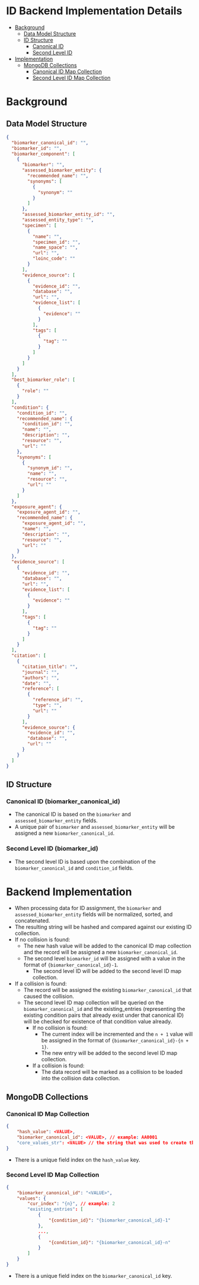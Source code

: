 # ID Backend Implementation Details

- [Background](#background)
  - [Data Model Structure](#data-model-structure)
  - [ID Structure](#id-structure)
    - [Canonical ID](#canonical-id-biomarkercanonicalid)
    - [Second Level ID](#second-level-id-biomarkerid)
- [Implementation](#backend-implementation)
  - [MongoDB Collections](#mongodb-collections)
    - [Canonical ID Map Collection](#canonical-id-biomarkercanonicalid)
    - [Second Level ID Map Collection](#second-level-id-map-collection)

# Background

## Data Model Structure

```json
{
  "biomarker_canonical_id": "",
  "biomarker_id": "",
  "biomarker_component": [
    {
      "biomarker": "",
      "assessed_biomarker_entity": {
        "recommended_name": "",
        "synonyms": [
          {
            "synonym": ""
          }
        ]
      },
      "assessed_biomarker_entity_id": "",
      "assessed_entity_type": "",
      "specimen": [
        {
          "name": "",
          "specimen_id": "",
          "name_space": "",
          "url": "",
          "loinc_code": ""
        }
      ],
      "evidence_source": [
        {
          "evidence_id": "",
          "database": "",
          "url": "",
          "evidence_list": [
            {
              "evidence": ""
            }
          ],
          "tags": [
            {
              "tag": ""
            }
          ]
        }
      ]
    }
  ],
  "best_biomarker_role": [
    {
      "role": ""
    }
  ],
  "condition": {
    "condition_id": "",
    "recommended_name": {
      "condition_id": "",
      "name": "",
      "description": "",
      "resource": "",
      "url": ""
    },
    "synonyms": [
      {
        "synonym_id": "",
        "name": "",
        "resource": "",
        "url": ""
      }
    ]
  },
  "exposure_agent": {
    "exposure_agent_id": "",
    "recommended_name": {
      "exposure_agent_id": "",
      "name": "",
      "description": "",
      "resource": "",
      "url": ""
    }
  },
  "evidence_source": [
    {
      "evidence_id": "",
      "database": "",
      "url": "",
      "evidence_list": [
        {
          "evidence": ""
        }
      ],
      "tags": [
        {
          "tag": ""
        }
      ]
    }
  ],
  "citation": [
    {
      "citation_title": "",
      "journal": "",
      "authors": "",
      "date": "",
      "reference": [
        {
          "reference_id": "",
          "type": "",
          "url": ""
        }
      ],
      "evidence_source": {
        "evidence_id": "",
        "database": "",
        "url": ""
      }
    }
  ]
}
```

## ID Structure

### Canonical ID (biomarker_canonical_id)

- The canonical ID is based on the `biomarker` and `assessed_biomarker_entity` fields.
- A unique pair of `biomarker` and `assessed_biomarker_entity` will be assigned a new `biomarker_canonical_id`.

### Second Level ID (biomarker_id)

- The second level ID is based upon the combination of the `biomarker_canonical_id` and `condition_id` fields.

# Backend Implementation

- When processing data for ID assignment, the `biomarker` and `assessed_biomarker_entity` fields will be normalized, sorted, and concatenated.
- The resulting string will be hashed and compared against our existing ID collection.
- If no collision is found:
  - The new hash value will be added to the canonical ID map collection and the record will be assigned a new `biomarker_canonical_id`.
  - The second level `biomarker_id` will be assigned with a value in the format of `{biomarker_canonical_id}-1`.
    - The second level ID will be added to the second level ID map collection.
- If a collision is found:
  - The record will be assigned the existing `biomarker_canonical_id` that caused the collision.
  - The second level ID map collection will be queried on the `biomarker_canonical_id` and the existing_entries (representing the existing condition pairs that already exist under that canonical ID) will be checked for existence of that condition value already.
    - If no collision is found:
      - The current index will be incremented and the `n + 1` value will be assigned in the format of `{biomarker_canonical_id}-{n + 1}`.
      - The new entry will be added to the second level ID map collection.
    - If a collision is found:
      - The data record will be marked as a collision to be loaded into the collision data collection.

## MongoDB Collections

### Canonical ID Map Collection

```json
{
	"hash_value": <VALUE>,
	"biomarker_canonical_id": <VALUE>, // example: AA0001
	"core_values_str": <VALUE> // the string that was used to create the hash value
}
```

- There is a unique field index on the `hash_value` key.

### Second Level ID Map Collection

```json
{
	"biomarker_canonical_id": "<VALUE>",
	"values": {
		"cur_index": "{n}", // example: 2
		"existing_entries": [
			{
				"{condition_id}": "{biomarker_canonical_id}-1"
			},
			...,
			{
				"{condition_id}": "{biomarker_canonical_id}-n"
			}
		]
	}
}
```
- There is a unique field index on the `biomarker_canonical_id` key.
